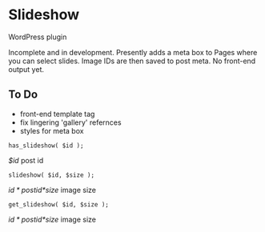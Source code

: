 Slideshow
=========

WordPress plugin

Incomplete and in development. Presently adds a meta box to Pages where you can select slides. Image IDs are then saved to post meta.
No front-end output yet.

To Do
-----
 - front-end template tag
 - fix lingering 'gallery' refernces
 - styles for meta box


```
has_slideshow( $id );
```
*$id* post id

```
slideshow( $id, $size );
```
*$id* post id
*$size* image size

```
get_slideshow( $id, $size );
```
*$id* post id
*$size* image size